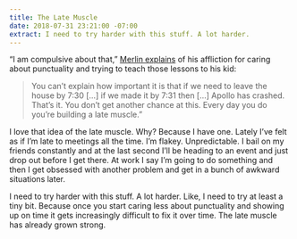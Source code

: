 ```yaml
---
title: The Late Muscle
date: 2018-07-31 23:21:00 -07:00
extract: I need to try harder with this stuff. A lot harder.
---
```


“I am compulsive about that,” [Merlin explains](http://www.merlinmann.com/roderick/ep-298-private-road.html) of his affliction for caring about punctuality and trying to teach those lessons to his kid:

> You can’t explain how important it is that if we need to leave the house by 7:30 […] if we made it by 7:31 then [...] Apollo has crashed. That’s it. You don’t get another chance at this. Every day you do you’re building a late muscle.” 

I love that idea of the late muscle. Why? Because I have one. Lately I’ve felt as if I’m late to meetings all the time. I’m flakey. Unpredictable. I bail on my friends constantly and at the last second I’ll be heading to an event and just drop out before I get there. At work I say I’m going to do something and then I get obsessed with another problem and get in a bunch of awkward situations later.

I need to try harder with this stuff. A lot harder. Like, I need to try at least a tiny bit. Because once you start caring less about punctuality and showing up on time it gets increasingly difficult to fix it over time. The late muscle has already grown strong.
